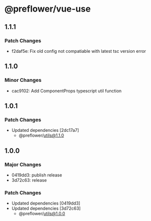 # @preflower/vue-use

## 1.1.1

### Patch Changes

- f2daf5e: Fix old config not compatiable with latest tsc version error

## 1.1.0

### Minor Changes

- cac9102: Add ComponentProps typescript util function

## 1.0.1

### Patch Changes

- Updated dependencies [2dc17a7]
  - @preflower/utils@1.1.0

## 1.0.0

### Major Changes

- 0419dd3: publish release
- 3d72c63: release

### Patch Changes

- Updated dependencies [0419dd3]
- Updated dependencies [3d72c63]
  - @preflower/utils@1.0.0
